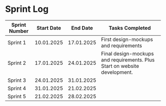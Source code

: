 # Sprint Log

| Sprint Number | Start Date   | End Date     | Tasks Completed |
|---------------|--------------|--------------|-----------------|
| Sprint 1|10.01.2025|17.01.2025|First design-mockups and requirements|
| Sprint 2|17.01.2025|24.01.2025|Final design-mockups and requirements. Plus Start on website development.|
| Sprint 3|24.01.2025|31.01.2025||
| Sprint 4|31.01.2025|21.02.2025||
| Sprint 5|21.02.2025|28.02.2025||